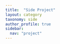 ```yaml
---
title:  "Side Project"
layout: category
taxonomy: side
author_profile: true
sidebar:
  nav: "project"
---
```


